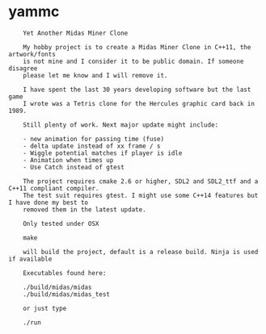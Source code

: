 # yammc

        Yet Another Midas Miner Clone

        My hobby project is to create a Midas Miner Clone in C++11, the artwork/fonts
        is not mine and I consider it to be public domain. If someone disagree
        please let me know and I will remove it.

        I have spent the last 30 years developing software but the last game
        I wrote was a Tetris clone for the Hercules graphic card back in 1989.

        Still plenty of work. Next major update might include:

        - new animation for passing time (fuse)
        - delta update instead of xx frame / s
        - Wiggle potential matches if player is idle
        - Animation when times up
        - Use Catch instead of gtest

        The project requires cmake 2.6 or higher, SDL2 and SDL2_ttf and a C++11 compliant compiler.
        The test suit requires gtest. I might use some C++14 features but I have done my best to
        removed them in the latest update.

        Only tested under OSX

        make

        will build the project, default is a release build. Ninja is used if available

        Executables found here:

        ./build/midas/midas
        ./build/midas/midas_test

        or just type

        ./run
